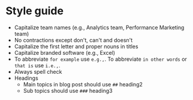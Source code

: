 # Style guide
* Capitalize team names (e.g., Analytics team, Performance Marketing team)
* No contractions except don't, can't and doesn't
* Capitalize the first letter and proper nouns in titles
* Capitalize branded software (e.g., Excel)
* To abbreviate `for example` use `e.g.,`. To abbreviate `in other words` or `that is` use `i.e.,`.
* Always spell check
* Headings
  * Main topics in blog post should use `##` heading2
  * Sub topics should use `###` heading3
